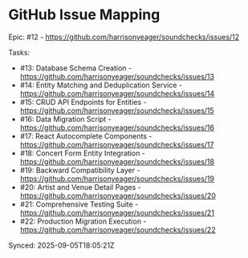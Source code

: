 # GitHub Issue Mapping

Epic: #12 - https://github.com/harrisonyeager/soundchecks/issues/12

Tasks:
- #13: Database Schema Creation - https://github.com/harrisonyeager/soundchecks/issues/13
- #14: Entity Matching and Deduplication Service - https://github.com/harrisonyeager/soundchecks/issues/14
- #15: CRUD API Endpoints for Entities - https://github.com/harrisonyeager/soundchecks/issues/15
- #16: Data Migration Script - https://github.com/harrisonyeager/soundchecks/issues/16
- #17: React Autocomplete Components - https://github.com/harrisonyeager/soundchecks/issues/17
- #18: Concert Form Entity Integration - https://github.com/harrisonyeager/soundchecks/issues/18
- #19: Backward Compatibility Layer - https://github.com/harrisonyeager/soundchecks/issues/19
- #20: Artist and Venue Detail Pages - https://github.com/harrisonyeager/soundchecks/issues/20
- #21: Comprehensive Testing Suite - https://github.com/harrisonyeager/soundchecks/issues/21
- #22: Production Migration Execution - https://github.com/harrisonyeager/soundchecks/issues/22

Synced: 2025-09-05T18:05:21Z
